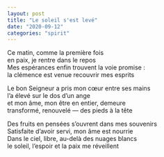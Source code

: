 ```yaml
---
layout: post
title: "Le soleil s'est levé"
date: "2020-09-12"
categories: "spirit"
---
```


Ce matin, comme la première fois  
en paix, je rentre dans le repos  
Mes espérances enfin trouvent la voie promise :  
la clémence est venue recouvrir mes esprits  

Le bon Seigneur a pris mon cœur entre ses mains  
l’a élevé sur le dos d’un ange  
et mon âme, mon être en entier, demeure  
transformé, renouvelé — des pieds à la tête  

Des fruits en pensées s’ouvrent dans mes souvenirs  
Satisfaite d’avoir servi, mon âme est nourrie  
Dans le ciel, libre, au-delà des nuages blancs  
le soleil, l’espoir et la paix me réveillent  
